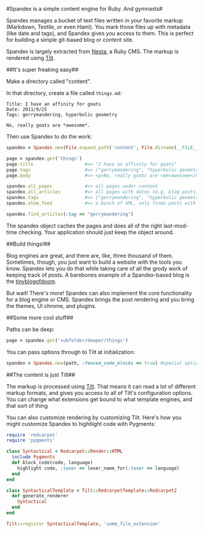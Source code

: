 #Spandex is a simple content engine for Ruby. And gymnasts#

Spandex manages a bucket of text files written in your favorite markup (Markdown, Textile, or even Haml). You mark those files up with metadata (like date and tags), and Spandex gives you access to them. This is perfect for building a simple git-based blog or content site.

Spandex is largely extracted from [Nesta](http://nestacms.com/), a Ruby CMS. The markup is rendered using [Tilt](http://github.com/rtomayko/tilt).

##It's super freaking easy##

Make a directory called "content".

In that directory, create a file called `things.md`:

```
Title: I have an affinity for goats
Date: 2011/9/25
Tags: gerrymandering, hyperbolic geometry

No, really goats are *awesome*.
```

Then use Spandex to do the work:

```ruby
spandex = Spandex.new(File.expand_path('content', File.dirname(__FILE__))

page = spandex.get('things') 
page.title                   #=> "I have an affinity for goats"
page.tags                    #=> ["gerrymandering", "hyperbolic geometry"]
page.body                    #=> <p>No, really goats are <em>awesome</em>.</p>\n

spandex.all_pages            #=> all pages under content
spandex.all_articles         #=> all pages with dates (e.g. blog posts)
spandex.tags                 #=> ["gerrymandering", "hyperbolic geometry"]
spandex.atom_feed            #=> a bunch of XML, only finds posts with dates

spandex.find_articles(:tag => "gerrymandering")
```

The spandex object caches the pages and does all of the right last-mod-time checking. Your application should just keep the object around.

##Build things!##

Blog engines are great, and there are, like, three thousand of them. Sometimes, though, you just want to build a website with the tools you know. Spandex lets you do that while taking care of all the grody work of keeping track of posts. A barebones example of a Spandex-based blog is the [tinyblogofdoom](http://github.com/icambron/tinyblogofdoom).

But wait! There's more! Spandex can also implement the core functionality for a blog engine or CMS. Spandex brings the post rendering and you bring the themes, UI chrome, and plugins.

##Some more cool stuff##

Paths can be deep:

```ruby
page = spandex.get('subfolder/deeper/things') 
```

You can pass options through to Tilt at initialization:

```ruby
spandex = Spandex.new(path, :fenced_code_blocks => true) #special option for Redcarpet
```

##The content is just Tilt##

The markup is processed using [Tilt](https://github.com/rtomayko/tilt). That means it can read a lot of different markup formats, and gives you access to all of Tilt's configuration options. You can change what extensions get bound to what template engines, and that sort of thing

You can also customize rendering by customizing Tilt. Here's how you might customize Spandex to hightlight code with Pygments:

```ruby
require 'redcarpet'
require 'pygments'

class Syntactical < Redcarpet::Render::HTML
  include Pygments
  def block_code(code, language)
    highlight code, :lexer => lexer_name_for(:lexer => language)
  end
end

class SyntacticalTemplate < Tilt::RedcarpetTemplate::Redcarpet2
  def generate_renderer
    Syntactical
  end
end

Tilt::register SyntacticalTemplate, 'some_file_extension'
```
